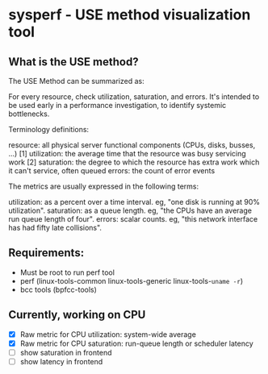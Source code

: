 # sysperf - USE method visualization tool

## What is the USE method?
The USE Method can be summarized as:

For every resource, check utilization, saturation, and errors.
It's intended to be used early in a performance investigation, to identify systemic bottlenecks.

Terminology definitions:

resource: all physical server functional components (CPUs, disks, busses, ...) [1]
utilization: the average time that the resource was busy servicing work [2]
saturation: the degree to which the resource has extra work which it can't service, often queued
errors: the count of error events

The metrics are usually expressed in the following terms:

utilization: as a percent over a time interval. eg, "one disk is running at 90% utilization".
saturation: as a queue length. eg, "the CPUs have an average run queue length of four".
errors: scalar counts. eg, "this network interface has had fifty late collisions".

## Requirements:

- Must be root to run perf tool
- perf (linux-tools-common linux-tools-generic linux-tools-`uname -r`)
- bcc tools (bpfcc-tools)

## Currently, working on CPU 

- [x] Raw metric for CPU utilization: system-wide average
- [x] Raw metric for CPU saturation: run-queue length or scheduler latency
- [ ] show saturation in frontend
- [ ] show latency in frontend
